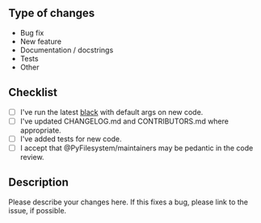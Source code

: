 ## Type of changes

<!-- Remove unrelated categories -->

- Bug fix
- New feature
- Documentation / docstrings
- Tests
- Other

## Checklist

- [ ] I've run the latest [black](https://github.com/ambv/black) with default args on new code.
- [ ] I've updated CHANGELOG.md and CONTRIBUTORS.md where appropriate.
- [ ] I've added tests for new code.
- [ ] I accept that @PyFilesystem/maintainers may be pedantic in the code review.

## Description

Please describe your changes here. If this fixes a bug, please link to the issue, if possible.
